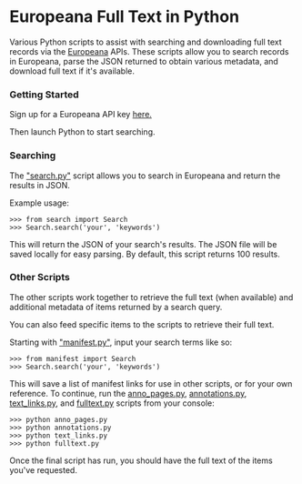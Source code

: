 # Europeana Full Text in Python
Various Python scripts to assist with searching and downloading full text records via the [Europeana](https://www.europeana.eu/portal/en) APIs.
These scripts allow you to search records in Europeana, parse the JSON returned to obtain various metadata, and download full text if it's available.

### Getting Started

Sign up for a Europeana API key [here.](https://pro.europeana.eu/get-api)

Then launch Python to start searching.

### Searching

The ["search.py"](https://github.com/ian-nai/Europeana-Full-Text-in-Python/blob/master/scripts/search.py) script allows you to search in Europeana and return the results in JSON.

Example usage:
```
>>> from search import Search
>>> Search.search('your', 'keywords')
````
This will return the JSON of your search's results. The JSON file will be saved locally for easy parsing. By default, this script returns 100 results.

### Other Scripts

The other scripts work together to retrieve the full text (when available) and additional metadata of items returned by a search query.

You can also feed specific items to the scripts to retrieve their full text.

Starting with ["manifest.py"](https://github.com/ian-nai/Europeana-Full-Text-in-Python/blob/master/scripts/manifest.py), input your search terms like so:

```
>>> from manifest import Search
>>> Search.search('your', 'keywords')
```

This will save a list of manifest links for use in other scripts, or for your own reference. To continue, run the [anno_pages.py](https://github.com/ian-nai/Europeana-Full-Text-in-Python/blob/master/scripts/anno_pages.py), [annotations.py](https://github.com/ian-nai/Europeana-Full-Text-in-Python/blob/master/scripts/annotations.py), [text_links.py](https://github.com/ian-nai/Europeana-Full-Text-in-Python/blob/master/scripts/text_links.py), and [fulltext.py](https://github.com/ian-nai/Europeana-Full-Text-in-Python/blob/master/scripts/fulltext.py) scripts from your console:

```
>>> python anno_pages.py
>>> python annotations.py
>>> python text_links.py
>>> python fulltext.py
```
Once the final script has run, you should have the full text of the items you've requested.
